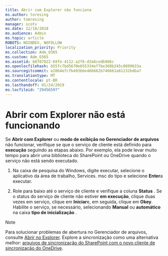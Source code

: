 ```yaml
---
title: Abrir com Explorer não funciona
ms.author: toresing
author: tomresing
manager: scotv
ms.date: 12/10/2018
ms.audience: Admin
ms.topic: article
ROBOTS: NOINDEX, NOFOLLOW
localization_priority: Priority
ms.collection: Adm_O365
ms.custom: Adm_O365
ms.assetid: b8f07022-69fe-4112-a2f6-d3a6cedb966c
ms.openlocfilehash: b55fc7bd5670e655334ef7be368b245c8899633a
ms.sourcegitcommit: e2864efcfb493b6e46b662b746661a61232bdba7
ms.translationtype: MT
ms.contentlocale: pt-BR
ms.lasthandoff: 01/24/2019
ms.locfileid: "29456597"
---
```

# <a name="open-with-explorer-isnt-working"></a>Abrir com Explorer não está funcionando

Se **Abrir com Explorer** ou **modo de exibição no Gerenciador de arquivos** não funcionar, verifique se que o serviço de cliente está definido para **execução** seguindo as etapas abaixo. Por exemplo, ela pode levar muito tempo para abrir uma biblioteca do SharePoint ou OneDrive quando o serviço não está sendo executado. 
  
1. Na caixa de pesquisa do Windows, digite executar, selecione o aplicativo da área de trabalho, Services. msc do tipo e selecione **Enter**a executar.
    
2. Role para baixo até o serviço de cliente e verifique a coluna **Status** . Se o status do serviço de cliente não estiver **em execução**, clique duas vezes em serviço, clique em **Iniciar**e, em seguida, clique em **Okey**. Habilite o serviço, se necessário, selecionando **Manual** ou **automático** na caixa **tipo de inicialização** . 
    
> [!NOTE]
> Para solucionar problemas de abertura no Gerenciador de arquivos, consulte [Abrir no Explorer](https://go.microsoft.com/fwlink/?linkid=871665). Explore a sincronização como uma alternativa melhor: [arquivos de sincronização do SharePoint com o novo cliente de sincronização do OneDrive](https://go.microsoft.com/fwlink/?linkid=871666). 
  

